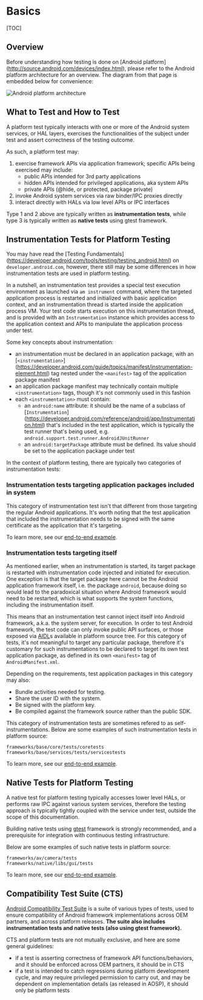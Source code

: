 # Basics

[TOC]

## Overview

Before understanding how testing is done on [Android platform]
(http://source.android.com/devices/index.html), please refer to the Android
platform architecture for an overview. The diagram from that page is embedded
below for convenience:

![Android platform architecture](../imgs/ape_fwk_all.png)

## What to Test and How to Test

A platform test typically interacts with one or more of the Android system
services, or HAL layers, exercises the functionalities of the subject under test
and assert correctness of the testing outcome.

As such, a platform test may:

1.  exercise framework APIs via application framework; specific APIs being
    exercised may include:
    *   public APIs intended for 3rd party applications
    *   hidden APIs intended for privileged applications, aka system APIs
    *   private APIs (@hide, or protected, package private)
1.  invoke Android system services via raw binder/IPC proxies directly
1.  interact directly with HALs via low level APIs or IPC interfaces

Type 1 and 2 above are typically written as **instrumentation tests**, while
type 3 is typically written as **native tests** using gtest framework.

## Instrumentation Tests for Platform Testing

You may have read the [Testing Fundamentals]
(https://developer.android.com/tools/testing/testing_android.html) on
`developer.android.com`, however, there still may be some differences in how
instrumentation tests are used in platform testing.

In a nutshell, an instrumentation test provides a special test execution
environment as launched via `am instrument` command, where the targeted
application process is restarted and initialized with basic application context,
and an instrumentation thread is started inside the application process VM. Your
test code starts execution on this instrumentation thread, and is provided with
an `Instrumentation` instance which provides access to the application context
and APIs to manipulate the application process under test.

Some key concepts about instrumentation:

*   an instrumentation must be declared in an application package, with an
    [`<instrumentation>`]
    (https://developer.android.com/guide/topics/manifest/instrumentation-element.html)
    tag nested under the `<manifest>` tag of the application package manifest
*   an application package manifest may technically contain multiple
    `<instrumentation>` tags, though it's not commonly used in this fashion
*   each `<instrumentation>` must contain:
    *   an `android:name` attribute: it should be the name of a subclass of
        [`Instrumentation`]
        (https://developer.android.com/reference/android/app/Instrumentation.html)
        that's included in the test application, which is typically the test
        runner that's being used, e.g.
        `android.support.test.runner.AndroidJUnitRunner`
    *   an `android:targetPackage` attribute must be defined. Its value should
        be set to the application package under test

In the context of platform testing, there are typically two categories of
instrumentation tests:

### Instrumentation tests targeting application packages included in system

This category of instrumentation test isn't that different from those targeting
the regular Android applications. It's worth noting that the test application
that included the instrumentation needs to be signed with the same certificate
as the application that it's targeting.

To learn more, see our [end-to-end example](../development/instr-app-e2e.md).

### Instrumentation tests targeting itself

As mentioned earlier, when an instrumentation is started, its target package is
restarted with instrumentation code injected and initiated for execution. One
exception is that the target package here cannot be the Android application
framework itself, i.e. the package `android`, because doing so would lead to the
paradoxical situation where Android framework would need to be restarted, which
is what supports the system functions, including the instrumentation itself.

This means that an instrumentation test cannot inject itself into Android
framework, a.k.a. the system server, for execution. In order to test Android
framework, the test code can only invoke public API surfaces, or those exposed
via [AIDL](https://developer.android.com/guide/components/aidl.html)s available
in platform source tree. For this category of tests, it's not meaningful to
target any particular package, therefore it's customary for such
instrumentations to be declared to target its own test application package, as
defined in its own `<manifest>` tag of `AndroidManifest.xml`.

Depending on the requirements, test application packages in this category may
also:

*   Bundle activities needed for testing.
*   Share the user ID with the system.
*   Be signed with the platform key.
*   Be compiled against the framework source rather than the public SDK.

This category of instrumentation tests are sometimes refered to as
self-instrumentations. Below are some examples of such instrumentation tests in
platform source:

```
frameworks/base/core/tests/coretests
frameworks/base/services/tests/servicestests
```

To learn more, see our [end-to-end example](../development/instr-self-e2e.md).

## Native Tests for Platform Testing

A native test for platform testing typically accesses lower level HALs, or
performs raw IPC against various system services, therefore the testing approach
is typically tightly coupled with the service under test, outside the scope of
this documentation.

Building native tests using [gtest](https://github.com/google/googletest)
framework is strongly recommended, and a prerequisite for integration with
continuous testing infrastructure.

Below are some examples of such native tests in platform source:

```
frameworks/av/camera/tests
frameworks/native/libs/gui/tests
```

To learn more, see our [end-to-end example](../development/native-func-e2e.md).

## Compatibility Test Suite (CTS)

[Android Compatibility Test Suite](https://source.android.com/compatibility/cts/)
is a suite of various types of tests, used to ensure compatibility of
Android framework implementations across OEM partners, and across platform
releases. **The suite also includes instrumentation tests and native tests
(also using gtest framework).**

CTS and platform tests are not mutually exclusive, and here are some general
guidelines:

*   if a test is asserting correctness of framework API functions/behaviors, and
    it should be enforced across OEM partners, it should be in CTS
*   if a test is intended to catch regressions during platform development
    cycle, and may require privileged permission to carry out, and may be
    dependent on implementation details (as released in AOSP), it should only be
    platform tests
